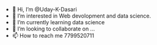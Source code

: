 - 👋 Hi, I’m @Uday-K-Dasari
- 👀 I’m interested in Web devolopment and data science.
- 🌱 I’m currently learning data science
- 💞️ I’m looking to collaborate on ...
- 📫 How to reach me 7799520711

<!---
Uday-K-Dasari/Uday-K-Dasari is a ✨ special ✨ repository because its `README.md` (this file) appears on your GitHub profile.
You can click the Preview link to take a look at your changes.
--->

